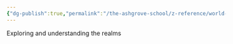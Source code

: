 ```yaml
---
{"dg-publish":true,"permalink":"/the-ashgrove-school/z-reference/world-factions/the-cabal/void-stewards/"}
---
```


Exploring and understanding the realms